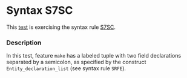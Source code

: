 # Syntax S7SC

This [test](.) is exercising the syntax rule [S7SC](../Readme.md).

### Description

In this test, feature `make` has a labeled tuple with two field declarations separated by a semicolon, as specified by the construct `Entity_declaration_list` (see syntax rule `SRFE`).
